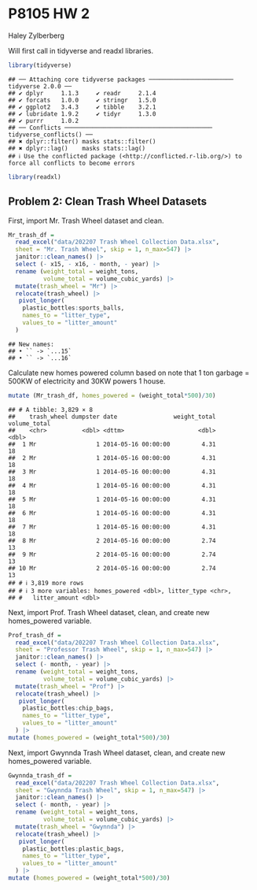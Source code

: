 P8105 HW 2
================
Haley Zylberberg

Will first call in tidyverse and readxl libraries.

``` r
library(tidyverse)
```

    ## ── Attaching core tidyverse packages ──────────────────────── tidyverse 2.0.0 ──
    ## ✔ dplyr     1.1.3     ✔ readr     2.1.4
    ## ✔ forcats   1.0.0     ✔ stringr   1.5.0
    ## ✔ ggplot2   3.4.3     ✔ tibble    3.2.1
    ## ✔ lubridate 1.9.2     ✔ tidyr     1.3.0
    ## ✔ purrr     1.0.2     
    ## ── Conflicts ────────────────────────────────────────── tidyverse_conflicts() ──
    ## ✖ dplyr::filter() masks stats::filter()
    ## ✖ dplyr::lag()    masks stats::lag()
    ## ℹ Use the conflicted package (<http://conflicted.r-lib.org/>) to force all conflicts to become errors

``` r
library(readxl)
```

## Problem 2: Clean Trash Wheel Datasets

First, import Mr. Trash Wheel dataset and clean.

``` r
Mr_trash_df = 
  read_excel("data/202207 Trash Wheel Collection Data.xlsx",
  sheet = "Mr. Trash Wheel", skip = 1, n_max=547) |> 
  janitor::clean_names() |>
  select (- x15, - x16, - month, - year) |>
  rename (weight_total = weight_tons, 
          volume_total = volume_cubic_yards) |>
  mutate(trash_wheel = "Mr") |> 
  relocate(trash_wheel) |>
   pivot_longer(
    plastic_bottles:sports_balls,
    names_to = "litter_type",
    values_to = "litter_amount"
  )
```

    ## New names:
    ## • `` -> `...15`
    ## • `` -> `...16`

Calculate new homes powered column based on note that 1 ton garbage =
500KW of electricity and 30KW powers 1 house.

``` r
mutate (Mr_trash_df, homes_powered = (weight_total*500)/30)
```

    ## # A tibble: 3,829 × 8
    ##    trash_wheel dumpster date                weight_total volume_total
    ##    <chr>          <dbl> <dttm>                     <dbl>        <dbl>
    ##  1 Mr                 1 2014-05-16 00:00:00         4.31           18
    ##  2 Mr                 1 2014-05-16 00:00:00         4.31           18
    ##  3 Mr                 1 2014-05-16 00:00:00         4.31           18
    ##  4 Mr                 1 2014-05-16 00:00:00         4.31           18
    ##  5 Mr                 1 2014-05-16 00:00:00         4.31           18
    ##  6 Mr                 1 2014-05-16 00:00:00         4.31           18
    ##  7 Mr                 1 2014-05-16 00:00:00         4.31           18
    ##  8 Mr                 2 2014-05-16 00:00:00         2.74           13
    ##  9 Mr                 2 2014-05-16 00:00:00         2.74           13
    ## 10 Mr                 2 2014-05-16 00:00:00         2.74           13
    ## # ℹ 3,819 more rows
    ## # ℹ 3 more variables: homes_powered <dbl>, litter_type <chr>,
    ## #   litter_amount <dbl>

Next, import Prof. Trash Wheel dataset, clean, and create new
homes_powered variable.

``` r
Prof_trash_df = 
  read_excel("data/202207 Trash Wheel Collection Data.xlsx",
  sheet = "Professor Trash Wheel", skip = 1, n_max=547) |> 
  janitor::clean_names() |>
  select (- month, - year) |>
  rename (weight_total = weight_tons, 
          volume_total = volume_cubic_yards) |>
  mutate(trash_wheel = "Prof") |> 
  relocate(trash_wheel) |>
   pivot_longer(
    plastic_bottles:chip_bags,
    names_to = "litter_type",
    values_to = "litter_amount"
  ) |>
mutate (homes_powered = (weight_total*500)/30)
```

Next, import Gwynnda Trash Wheel dataset, clean, and create new
homes_powered variable.

``` r
Gwynnda_trash_df = 
  read_excel("data/202207 Trash Wheel Collection Data.xlsx",
  sheet = "Gwynnda Trash Wheel", skip = 1, n_max=547) |> 
  janitor::clean_names() |>
  select (- month, - year) |>
  rename (weight_total = weight_tons, 
          volume_total = volume_cubic_yards) |>
  mutate(trash_wheel = "Gwynnda") |> 
  relocate(trash_wheel) |>
   pivot_longer(
    plastic_bottles:plastic_bags,
    names_to = "litter_type",
    values_to = "litter_amount"
  ) |>
mutate (homes_powered = (weight_total*500)/30)
```

